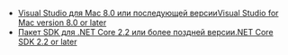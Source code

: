 * [<span data-ttu-id="023dc-101">Visual Studio для Mac 8.0 или последующей версии</span><span class="sxs-lookup"><span data-stu-id="023dc-101">Visual Studio for Mac version 8.0 or later</span></span>](https://visualstudio.microsoft.com/downloads/)
* [<span data-ttu-id="023dc-102">Пакет SDK для .NET Core 2.2 или более поздней версии</span><span class="sxs-lookup"><span data-stu-id="023dc-102">.NET Core SDK 2.2 or later</span></span>](https://www.microsoft.com/net/download/all)
